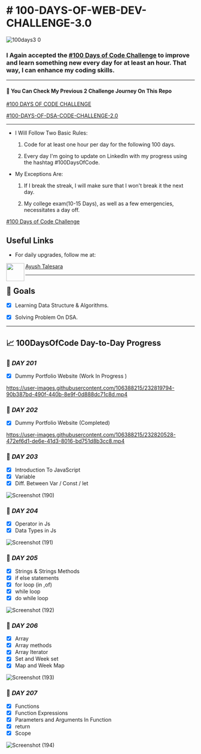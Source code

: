 ﻿# # 100-DAYS-OF-WEB-DEV-CHALLENGE-3.0
![100days3 0](https://user-images.githubusercontent.com/106388215/232314067-81b9d22f-6e77-4acc-b42c-6582836c981f.png)

### I Again accepted the [#100 Days of Code Challenge](https://www.100daysofcode.com/) to improve and learn something new every day for at least an hour. That way, I can enhance my coding skills.
----
#### :pushpin: You Can Check My Previous 2 Challenge Journey On This Repo 
[#100 DAYS OF CODE CHALLENGE](https://github.com/Ayusht777/100-DAYS-OF-CODE-CHALLENGE)

[#100-DAYS-OF-DSA-CODE-CHALLENGE-2.0](https://github.com/Ayusht777/100-DAYS-OF-DSA-CODE-CHALLENGE-2.0)
________

- I Will Follow Two Basic Rules:

  1.  Code for at least one hour per day for the following 100 days.

  2.  Every day I'm going to update on LinkedIn with my progress using the hashtag #100DaysOfCode.

- My Exceptions Are:

  1.  If I break the streak, I will make sure that I won't break it the next day.

  2.  My college exam(10-15 Days), as well as a few emergencies, necessitates a day off.

[#100 Days of Code Challenge](https://www.100daysofcode.com/)

## Useful Links

- For daily upgrades, follow me at:

<a href="url"><img src="https://user-images.githubusercontent.com/106388215/179008268-b5b53150-636d-4f6d-b883-b057e6fee947.png" align="left" height="48" width="48" ></a>

[Ayush Talesara](https://www.linkedin.com/in/ayush-talesara-898655242/)

---

## :dart: Goals

* [x] Learning Data Structure & Algorithms.

* [x] Solving Problem On DSA.

---

## :chart_with_upwards_trend: 100DaysOfCode Day-to-Day Progress

### :date: _DAY 201_

* [x] Dummy Portfolio Website (Work In Progress )


https://user-images.githubusercontent.com/106388215/232819794-90b387bd-490f-440b-8e9f-0d888dc71c8d.mp4


### :date: _DAY 202_

* [x] Dummy Portfolio Website (Completed)


https://user-images.githubusercontent.com/106388215/232820528-472ef6d1-de6e-41d3-8016-bd751d8b3cc8.mp4

### :date: _DAY 203_

* [x]  Introduction To JavaScript
* [x]  Variable
* [x]  Diff. Between Var / Const / let

![Screenshot (190)](https://user-images.githubusercontent.com/106388215/232821924-9452d307-862e-444a-b940-3ba5ff42ca03.png)

### :date: _DAY 204_

* [x]  Operator in Js
* [x]  Data Types in Js

![Screenshot (191)](https://user-images.githubusercontent.com/106388215/232822129-2b76136c-0c75-41cb-ac0d-e68987424ef8.png)

### :date: _DAY 205_

* [x]  Strings & Strings Methods
* [x]  if else statements
* [x]  for loop (in ,of)
* [x]  while loop
* [x]  do while loop

![Screenshot (192)](https://user-images.githubusercontent.com/106388215/232822373-f14102ab-8e4f-451b-b879-f553a766466f.png)

### :date: _DAY 206_

* [x]  Array
* [x]  Array methods
* [x]  Array Iterator
* [x]  Set and Week set
* [x]  Map and Week Map

![Screenshot (193)](https://user-images.githubusercontent.com/106388215/232822589-b1fafbe8-6af3-4905-9db7-c42c6e863c6d.png)

### :date: _DAY 207_

* [x]  Functions
* [x]  Function Expressions
* [x]  Parameters and Arguments In Function
* [x]  return 
* [x]  Scope

![Screenshot (194)](https://user-images.githubusercontent.com/106388215/232823770-b6b481b0-4f3c-46ef-919d-7692edaef1cd.png)




